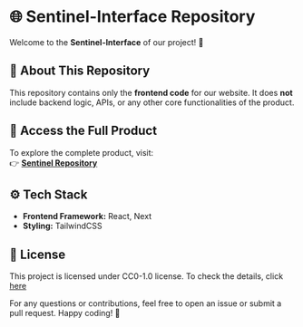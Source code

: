 # 🌐 Sentinel-Interface Repository  

Welcome to the **Sentinel-Interface** of our project! 🚀  

## 📌 About This Repository  
This repository contains only the **frontend code** for our website. It does **not** include backend logic, APIs, or any other core functionalities of the product.  

## 🔗 Access the Full Product  
To explore the complete product, visit:  
👉 **[Sentinel Repository](https://github.com/Aryanzutshi/Sentinel)**  

## ⚙️ Tech Stack  
- **Frontend Framework:**  React, Next  
- **Styling:** TailwindCSS    

## 📜 License  
This project is licensed under CC0-1.0 license. To check the details, click [here](https://github.com/Aryanzutshi/Sentinel-Interface/blob/main/LICENSE)  

For any questions or contributions, feel free to open an issue or submit a pull request. Happy coding! 🎉  
